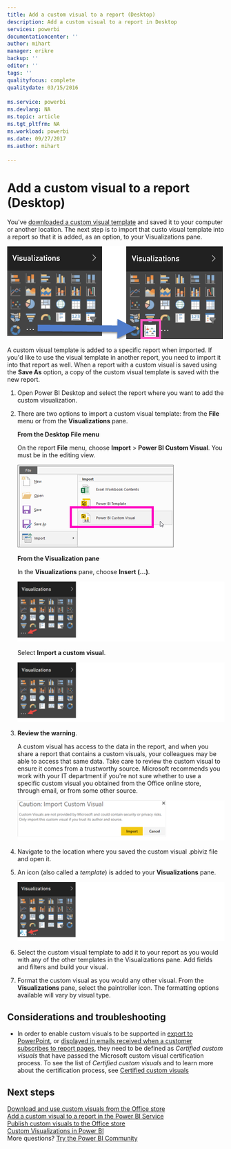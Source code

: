 ```yaml
---
title: Add a custom visual to a report (Desktop)
description: Add a custom visual to a report in Desktop
services: powerbi
documentationcenter: ''
author: mihart
manager: erikre
backup: ''
editor: ''
tags: ''
qualityfocus: complete
qualitydate: 03/15/2016

ms.service: powerbi
ms.devlang: NA
ms.topic: article
ms.tgt_pltfrm: NA
ms.workload: powerbi
ms.date: 09/27/2017
ms.author: mihart

---
```

# Add a custom visual to a report (Desktop)
You've [downloaded a custom visual template](service-custom-visuals-office-store.md) and saved it to your computer or another location.  The next step is to import that custo visual template into a report so that it is added, as an option, to your Visualizations pane.

![](media/powerbi-custom-visuals-use/pbi-custom-viz-icon.png)

A custom visual template is added to a specific report when imported. If you'd like to use the visual template in another report, you need to import it into that report as well. When a report with a custom visual is saved using the **Save As** option, a copy of the custom visual template is saved with the new report.

1. Open Power BI Desktop and select the report where you want to add the custom visualization.   
2. There are two options to import a custom visual template: from the **File** menu or from the **Visualizations** pane.
   
    **From the Desktop File menu**
   
    On the report **File** menu, choose **Import** &gt; **Power BI Custom Visual**. You must be in the editing view.    
   
      ![](media/powerbi-custom-visuals-use/power-bi-import.png)
   
    **From the Visualization pane**
   
    In the **Visualizations** pane, choose **Insert (…)**.    
   
      ![](media/powerbi-custom-visuals-use/InsertPane.png)
   
    Select **Import a custom visual**.  
   
      ![](media/powerbi-custom-visuals-use/InsertPane.png)
3. **Review the warning**.
   
    A custom visual has access to the data in the report, and when you share a report that contains a custom visuals, your colleagues may be able to access that same data. Take care to review the custom visual to ensure it comes from a trustworthy source. Microsoft recommends you work with your IT department if you're not sure whether to use a specific custom visual you obtained from the Office online store, through email, or from some other source.
   
    ![](media/powerbi-custom-visuals-use/caution.png)
4. Navigate to the location where you saved the custom visual .pbiviz file and open it.
5. An icon (also called a *template*) is added to your **Visualizations** pane.
   
    ![](media/powerbi-custom-visuals-use/VisualUse.png)
6. Select the custom visual template to add it to your report as you would with any of the other templates in the Visualizations pane. Add fields and filters and build your visual.
7. Format the custom visual as you would any other visual.  From the **Visualizations** pane, select the paintroller icon. The formatting options available will vary by visual type.

## Considerations and troubleshooting
* In order to enable custom visuals to be supported in [export to PowerPoint](service-publish-to-powerpoint.md), or [displayed in emails received when a customer subscribes to report pages](powerbi-service-subscribe-to-report.md), they need to be defined as *Certified custom visuals* that have passed the Microsoft custom visual certification process.  To see the list of *Certified custom visuals* and to learn more about the certification process, see [Certified custom visuals](power-bi-custom-visuals-certified.md)

## Next steps
[Download and use custom visuals from the Office store](service-custom-visuals-office-store.md)  
[Add a custom visual to a report in the Power BI Service](powerbi-custom-visuals-add-to-report.md)  
[Publish custom visuals to the Office store](powerbi-developer-office-store.md)  
[Custom Visualizations in Power BI](power-bi-custom-visuals.md)  
More questions? [Try the Power BI Community](http://community.powerbi.com/)

